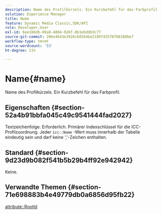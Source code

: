 ```yaml
---
description: Name des Profilkürzels. Ein Kurzbefehl für das Farbprofil.
solution: Experience Manager
title: Name
feature: Dynamic Media Classic,SDK/API
role: Developer,User
exl-id: 6ee166db-09a8-4804-926f-8b1ebddb3c77
source-git-commit: 206e4643e3926cb85b4be2189743578f88180be7
workflow-type: tm+mt
source-wordcount: '53'
ht-degree: 11%

---
```


# Name{#name}

Name des Profilkürzels. Ein Kurzbefehl für das Farbprofil.

## Eigenschaften {#section-52a4b91bbfa045c49c9541444fad2027}

Textzeichenfolge. Erforderlich. Primärer Indexschlüssel für die ICC-Profilzuordnung. Jeder `icc::Name` -Wert muss innerhalb der Tabelle eindeutig sein und darf keine &#39;,&#39;-Zeichen enthalten.

## Standard {#section-9d23d9b082f541b5b29b4ff92e942942}

Keine.

## Verwandte Themen {#section-71e698883b4e49779db0a6856d95fb22}

[attribute::RootId](../../../../../ir-api/material-cat/image-rendering-api-ref/c-ir-material-catalog/c-ir-attributes-reference/r-ir-rootid.md#reference-54b42b7125824be593378c1accb70d5a)
